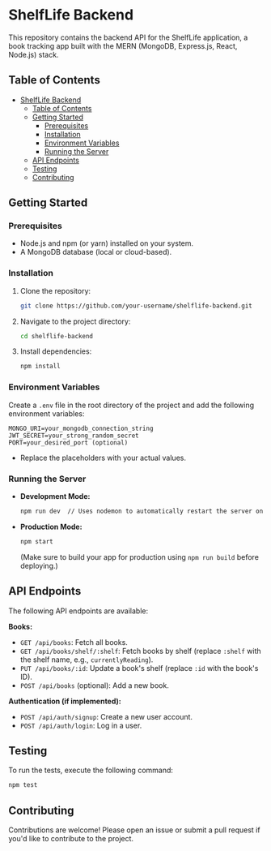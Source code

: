 # ShelfLife Backend

This repository contains the backend API for the ShelfLife application, a book tracking app built with the MERN (MongoDB, Express.js, React, Node.js) stack.

## Table of Contents

- [ShelfLife Backend](#shelflife-backend)
  - [Table of Contents](#table-of-contents)
  - [Getting Started](#getting-started)
    - [Prerequisites](#prerequisites)
    - [Installation](#installation)
    - [Environment Variables](#environment-variables)
    - [Running the Server](#running-the-server)
  - [API Endpoints](#api-endpoints)
  - [Testing](#testing)
  - [Contributing](#contributing)

## Getting Started

### Prerequisites

* Node.js and npm (or yarn) installed on your system.
* A MongoDB database (local or cloud-based).

### Installation

1. Clone the repository: 
   ```bash
   git clone https://github.com/your-username/shelflife-backend.git 
   ```
2. Navigate to the project directory: 
   ```bash
   cd shelflife-backend
   ```
3. Install dependencies:
   ```bash
   npm install 
   ```

### Environment Variables

Create a `.env` file in the root directory of the project and add the following environment variables:

```
MONGO_URI=your_mongodb_connection_string 
JWT_SECRET=your_strong_random_secret
PORT=your_desired_port (optional)
```

* Replace the placeholders with your actual values. 

### Running the Server

* **Development Mode:**
   ```bash
   npm run dev  // Uses nodemon to automatically restart the server on changes
   ```
* **Production Mode:**
   ```bash
   npm start
   ```
   (Make sure to build your app for production using `npm run build` before deploying.)

## API Endpoints

The following API endpoints are available:

**Books:**

* `GET /api/books`:  Fetch all books.
* `GET /api/books/shelf/:shelf`: Fetch books by shelf (replace `:shelf` with the shelf name, e.g., `currentlyReading`).
* `PUT /api/books/:id`: Update a book's shelf (replace `:id` with the book's ID). 
* `POST /api/books` (optional):  Add a new book.

**Authentication (if implemented):**

* `POST /api/auth/signup`: Create a new user account.
* `POST /api/auth/login`:  Log in a user.

## Testing

To run the tests, execute the following command:

```bash
npm test
```

## Contributing

Contributions are welcome!  Please open an issue or submit a pull request if you'd like to contribute to the project. 

